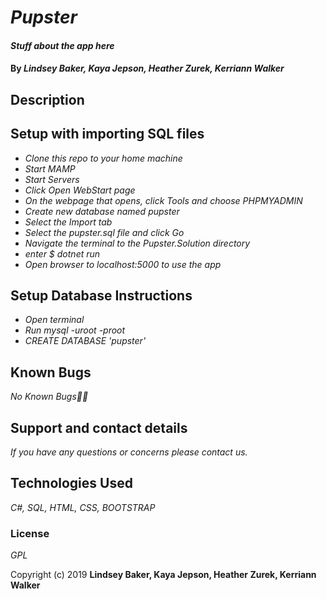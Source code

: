 # _Pupster_

#### _Stuff about the app here_

#### By _**Lindsey Baker, Kaya Jepson, Heather Zurek, Kerriann Walker**_

## Description

<!-- bdd table here -->

## Setup with importing SQL files

* _Clone this repo to your home machine_
* _Start MAMP_
* _Start Servers_
* _Click Open WebStart page_
* _On the webpage that opens, click Tools and choose PHPMYADMIN_
* _Create new database named pupster_
* _Select the Import tab_
* _Select the pupster.sql file and click Go_
* _Navigate the terminal to the Pupster.Solution directory_
* _enter $ dotnet run_
* _Open browser to localhost:5000 to use the app_

## Setup Database Instructions

* _Open terminal_
* _Run mysql -uroot -proot_
* _CREATE DATABASE 'pupster'_
<!-- *_Create table Instructions here_ -->

## Known Bugs

_No Known Bugs🐛🐞_

## Support and contact details

_If you have any questions or concerns please contact us._

## Technologies Used

_C#, SQL, HTML, CSS, BOOTSTRAP_

### License

*GPL*

Copyright (c) 2019 **Lindsey Baker, Kaya Jepson, Heather Zurek, Kerriann Walker**
